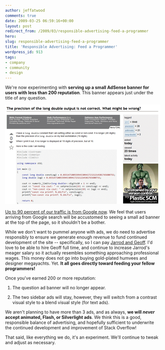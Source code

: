 ```yaml
---
author: jeffatwood
comments: true
date: 2009-03-25 06:59:16+00:00
layout: post
redirect_from: /2009/03/responsible-advertising-feed-a-programmer
hero: 
slug: responsible-advertising-feed-a-programmer
title: 'Responsible Advertising: Feed a Programmer'
wordpress_id: 913
tags:
- company
- community
- design
---
```



We're now experimenting with **serving up a small AdSense banner for users with less than 200 reputation**. This banner appears just under the title of any question.



![stackoverflow-ads-adsense](/images/wordpress/stackoverflow-ads-adsense.png)



[Up to 90 percent of our traffic is from Google now](http://www.codinghorror.com/blog/archives/001224.html). We feel that users arriving from Google search will be accustomed to seeing a small ad banner at the top of the page, so it shouldn't be a bother.



While we don't want to pummel anyone with ads, we do need to advertise responsibly to ensure we generate enough revenue to fund continued development of the site -- specifically, so I can pay [Jarrod and Geoff](http://stackoverflow.com/about). I'd love to be able to hire Geoff full time, and continue to increase Jarrod's meager salary so it actually resembles something approaching professional wages. This money does not go into buying gold-plated humvees and designer megayachts. Yet. **It all goes directly toward feeding your fellow programmers!**






Once you've earned 200 or more reputation:







  1. The question ad banner will no longer appear.

  2. The two sidebar ads will stay, however, they will switch from a contrast visual style to a blend visual style (for text ads).




We aren't planning to have more than 3 ads, and as always, **we will _never_ accept animated, Flash, or Silverlight ads**. We think this is a good, responsible balance of advertising, and hopefully sufficient to underwrite the continued development and improvement of Stack Overflow!



That said, like everything we do, it's an experiment. We'll continue to tweak and adjust as necessary.

